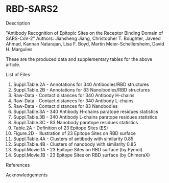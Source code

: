 # RBD-SARS2
Description

"Antibody Recognition of Epitopic Sites on the Receptor Binding Domain of SARS-CoV-2"
Authors: Jiansheng Jiang, Christopher T. Boughter, Javeed Ahmad, Kannan Natarajan, Lisa F. Boyd, Martin Meier-Schellersheim, David H. Margulies


These are the produced data and supplementary tables for the above article.

List of Files

01.	Suppl.Table.2A - Annotations for 340 Antibodies/RBD structures
02.	Suppl.Table.2B - Annotations for 83 Nanoibodies/RBD structures
03.	Raw-Data - Contact distances for 340 Antibody H-chains
03.	Raw-Data - Contact distances for 340 Antibody L-chains
04.	Raw-Data - Contact distances for 83 Nanobodies
05. Suppl.Table.3A - 340 Antibody H-chains paratope residues statistics
05. Suppl.Table.3B - 340 Antibody L-chains paratope residues statistics
06. Suppl.Table.3C - 83 Nanobody paratope residues statistics
07. Table.2A - Definition of 23 Epitope Sites (ES)
08. Figure.2D - Illustration of 23 Epitope Sites on RBD surface
09. Suppl.Table.4A - Clusters of antibody with similarity 0.85
10. Suppl.Table.4B - Clusters of nanobody with similarity 0.85
11. Suppl.Movie.1A - 23 Epitope Sites on RBD surface (by Pymol)
12. Suppl.Movie.1B - 23 Epitope Sites on RBD surface (by ChimeraX)



References


Acknowledgements
